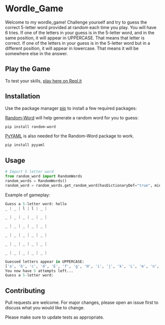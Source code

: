 # Wordle_Game

Welcome to my wordle_game!
Challenge yourself and try to guess the correct 5-letter word provided at random each time you play. You will have 6 tries.
If one of the letters in your guess is in the 5-letter word, and in the same position, it will appear in UPPERCASE. That means that letter is correct.
If one of the letters in your guess is in the 5-letter word but in a different position, it will appear in lowercase. That means it will be somewhere else in the answer.

## Play the Game
To test your skills, [play here on Repl.it](https://replit.com/@ChrisSulva/wordlegame#main.py)

## Installation

Use the package manager [pip](https://pip.pypa.io/en/stable/) to install a few required packages:

[Random-Word](https://pypi.org/project/Random-Word/) will help generate a random word for you to guess:

```bash
pip install random-word
```

[PyYAML](https://pypi.org/project/PyYAML/) is also needed for the Random-Word package to work.

```bash
pip install pyyaml
```

## Usage

```python
# Import 5 letter word
from random_word import RandomWords
random_words = RandomWords()
random_word = random_words.get_random_word(hasDictionaryDef="true", minCorpusCount=800, minLength=5, maxLength=5).lower()
```

Example of gameplay:
```python
Guess a 5-letter word: hello
_ | _ | l | l | _ | 

_ | _ | _ | _ | _ | 

_ | _ | _ | _ | _ | 

_ | _ | _ | _ | _ | 

_ | _ | _ | _ | _ | 

_ | _ | _ | _ | _ | 

Guessed letters appear in UPPERCASE: 
['a', 'b', 'c', 'd', 'E', 'f', 'g', 'H', 'i', 'j', 'k', 'L', 'm', 'n', 'O', 'p', 'q', 'r', 's', 't', 'u', 'v', 'w', 'x', 'y', 'z']
You now have 5 attempts left...
Guess a 5-letter word: 
```

## Contributing
Pull requests are welcome. For major changes, please open an issue first to discuss what you would like to change.

Please make sure to update tests as appropriate.

